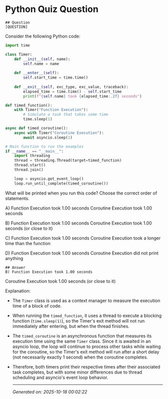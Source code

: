 # Python Quiz Question
    
    ## Question
    [QUESTION]
Consider the following Python code:

```python
import time

class Timer:
    def __init__(self, name):
        self.name = name
    
    def __enter__(self):
        self.start_time = time.time()
    
    def __exit__(self, exc_type, exc_value, traceback):
        elapsed_time = time.time() - self.start_time
        print(f"{self.name} took {elapsed_time:.2f} seconds")

def timed_function():
    with Timer("Function Execution"):
        # Simulate a task that takes some time
        time.sleep(1)

async def timed_coroutine():
    async with Timer("Coroutine Execution"):
        await asyncio.sleep(1)

# Main function to run the examples
if __name__ == "__main__":
    import threading
    thread = threading.Thread(target=timed_function)
    thread.start()
    thread.join()

    loop = asyncio.get_event_loop()
    loop.run_until_complete(timed_coroutine())
```

What will be printed when you run this code? Choose the correct order of statements.

A) Function Execution took 1.00 seconds
   Coroutine Execution took 1.00 seconds

B) Function Execution took 1.00 seconds
   Coroutine Execution took 1.00 seconds (or close to it)

C) Function Execution took 1.00 seconds
   Coroutine Execution took a longer time than the function

D) Function Execution took 1.00 seconds
   Coroutine Execution did not print anything
    
    ## Answer
    B) Function Execution took 1.00 seconds
   Coroutine Execution took 1.00 seconds (or close to it)

Explanation:
- The `Timer` class is used as a context manager to measure the execution time of a block of code.
- When running the `timed_function`, it uses a thread to execute a blocking function (`time.sleep(1)`), so the Timer's exit method will not run immediately after entering, but when the thread finishes.
- The `timed_coroutine` is an asynchronous function that measures its execution time using the same `Timer` class. Since it is awaited in an asyncio loop, the loop will continue to process other tasks while waiting for the coroutine, so the Timer's exit method will run after a short delay (not necessarily exactly 1 second) when the coroutine completes.
- Therefore, both timers print their respective times after their associated task completes, but with some minor differences due to thread scheduling and asyncio's event loop behavior.
    
    ---
    *Generated on: 2025-10-18 00:02:22*
    